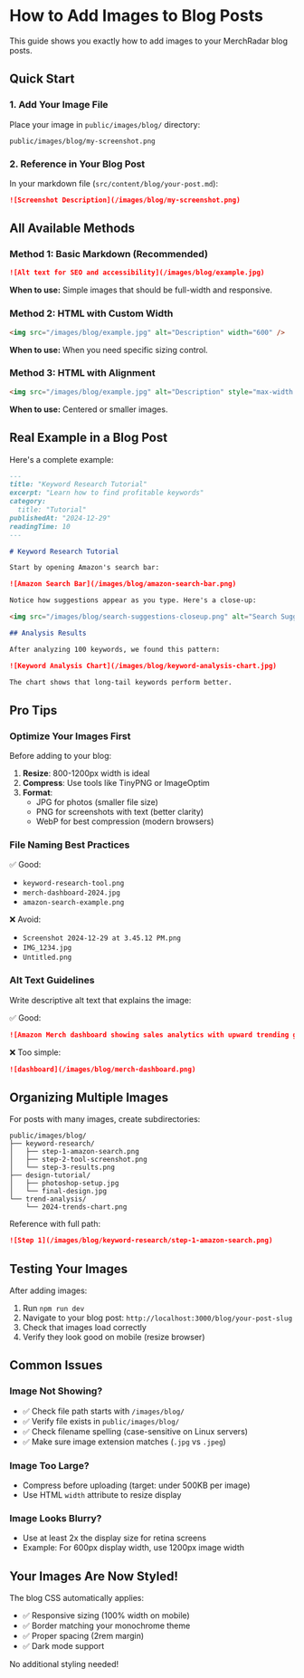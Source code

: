 # How to Add Images to Blog Posts

This guide shows you exactly how to add images to your MerchRadar blog posts.

## Quick Start

### 1. Add Your Image File
Place your image in `public/images/blog/` directory:
```
public/images/blog/my-screenshot.png
```

### 2. Reference in Your Blog Post
In your markdown file (`src/content/blog/your-post.md`):

```markdown
![Screenshot Description](/images/blog/my-screenshot.png)
```

## All Available Methods

### Method 1: Basic Markdown (Recommended)
```markdown
![Alt text for SEO and accessibility](/images/blog/example.jpg)
```

**When to use:** Simple images that should be full-width and responsive.

### Method 2: HTML with Custom Width
```markdown
<img src="/images/blog/example.jpg" alt="Description" width="600" />
```

**When to use:** When you need specific sizing control.

### Method 3: HTML with Alignment
```markdown
<img src="/images/blog/example.jpg" alt="Description" style="max-width: 500px; margin: 0 auto; display: block;" />
```

**When to use:** Centered or smaller images.

## Real Example in a Blog Post

Here's a complete example:

```markdown
---
title: "Keyword Research Tutorial"
excerpt: "Learn how to find profitable keywords"
category:
  title: "Tutorial"
publishedAt: "2024-12-29"
readingTime: 10
---

# Keyword Research Tutorial

Start by opening Amazon's search bar:

![Amazon Search Bar](/images/blog/amazon-search-bar.png)

Notice how suggestions appear as you type. Here's a close-up:

<img src="/images/blog/search-suggestions-closeup.png" alt="Search Suggestions" width="500" />

## Analysis Results

After analyzing 100 keywords, we found this pattern:

![Keyword Analysis Chart](/images/blog/keyword-analysis-chart.jpg)

The chart shows that long-tail keywords perform better.
```

## Pro Tips

### Optimize Your Images First
Before adding to your blog:
1. **Resize**: 800-1200px width is ideal
2. **Compress**: Use tools like TinyPNG or ImageOptim
3. **Format**:
   - JPG for photos (smaller file size)
   - PNG for screenshots with text (better clarity)
   - WebP for best compression (modern browsers)

### File Naming Best Practices
✅ Good:
- `keyword-research-tool.png`
- `merch-dashboard-2024.jpg`
- `amazon-search-example.png`

❌ Avoid:
- `Screenshot 2024-12-29 at 3.45.12 PM.png`
- `IMG_1234.jpg`
- `Untitled.png`

### Alt Text Guidelines
Write descriptive alt text that explains the image:

✅ Good:
```markdown
![Amazon Merch dashboard showing sales analytics with upward trending graph](/images/blog/merch-dashboard.png)
```

❌ Too simple:
```markdown
![dashboard](/images/blog/merch-dashboard.png)
```

## Organizing Multiple Images

For posts with many images, create subdirectories:

```
public/images/blog/
├── keyword-research/
│   ├── step-1-amazon-search.png
│   ├── step-2-tool-screenshot.png
│   └── step-3-results.png
├── design-tutorial/
│   ├── photoshop-setup.jpg
│   └── final-design.jpg
└── trend-analysis/
    └── 2024-trends-chart.png
```

Reference with full path:
```markdown
![Step 1](/images/blog/keyword-research/step-1-amazon-search.png)
```

## Testing Your Images

After adding images:
1. Run `npm run dev`
2. Navigate to your blog post: `http://localhost:3000/blog/your-post-slug`
3. Check that images load correctly
4. Verify they look good on mobile (resize browser)

## Common Issues

### Image Not Showing?
- ✅ Check file path starts with `/images/blog/`
- ✅ Verify file exists in `public/images/blog/`
- ✅ Check filename spelling (case-sensitive on Linux servers)
- ✅ Make sure image extension matches (`.jpg` vs `.jpeg`)

### Image Too Large?
- Compress before uploading (target: under 500KB per image)
- Use HTML `width` attribute to resize display

### Image Looks Blurry?
- Use at least 2x the display size for retina screens
- Example: For 600px display width, use 1200px image width

## Your Images Are Now Styled!

The blog CSS automatically applies:
- ✅ Responsive sizing (100% width on mobile)
- ✅ Border matching your monochrome theme
- ✅ Proper spacing (2rem margin)
- ✅ Dark mode support

No additional styling needed!

